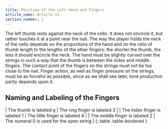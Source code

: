 ```yaml
---
title: Position of the Left Hand and Fingers
article_name: Article IV
section_number: 1
---
```


The left thumb rests against the neck of the cello. It does not encircle it, but rather touches it at a point near the nail. The way the player holds the neck of the cello depends on the proportions of the hand and on the ratio of thumb length to the lengths of the other fingers: the shorter the thumb, the less it should encircle the neck. The hand must be slightly curved over the strings in such a way that the thumb is between the index and middle fingers. The contact point of the fingers on the strings must not be too close to the nail. Finger action, as well as finger pressure on the strings, must be as forceful as possible, since as we shall see later, tone production partly depends upon it.

## Naming and Labeling of the Fingers

| The thumb is labeled ϙ | The ring finger is labeled 3 |
| The index finger is labeled 1 | The little finger is labeled 4 |
| The middle finger is labeled 2 | The numeral 0 is used for the open string |
{:.table .table-bordered }
